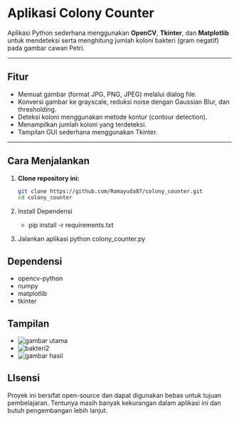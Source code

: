 # Aplikasi Colony Counter

Aplikasi Python sederhana menggunakan **OpenCV**, **Tkinter**, dan **Matplotlib** untuk mendeteksi serta menghitung jumlah koloni bakteri (gram negatif) pada gambar cawan Petri.

---

## Fitur
- Memuat gambar (format JPG, PNG, JPEG) melalui dialog file.
- Konversi gambar ke grayscale, reduksi noise dengan Gaussian Blur, dan thresholding.
- Deteksi koloni menggunakan metode kontur (contour detection).
- Menampilkan jumlah koloni yang terdeteksi.
- Tampilan GUI sederhana menggunakan Tkinter.

---

## Cara Menjalankan
1. **Clone repository ini:**
   ```bash
   git clone https://github.com/Ramayuda87/colony_counter.git
   cd colony_counter
   ```

2. Install Dependensi
   - pip install -r requirements.txt
  
3. Jalankan aplikasi
   python colony_counter.py

## Dependensi
- opencv-python
- numpy
- matplotlib
- tkinter

## Tampilan
- ![gambar utama](https://github.com/user-attachments/assets/c8434327-fc45-4c98-891d-3745ddb9427e)
- ![bakteri2](https://github.com/user-attachments/assets/1c556268-53fd-4665-b862-e70394d9c9ee)
- ![gambar hasil](https://github.com/user-attachments/assets/31b7ec3d-da1d-467c-b069-6828da0816e1)

## LIsensi
Proyek ini bersifat open-source dan dapat digunakan bebas untuk tujuan pembelajaran.
Tentunya masih banyak kekurangan dalam aplikasi ini dan butuh pengembangan lebih lanjut.
